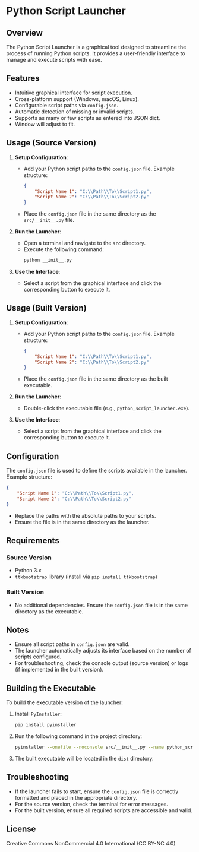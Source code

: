 # Python Script Launcher

## Overview

The Python Script Launcher is a graphical tool designed to streamline the process of running Python scripts. It provides a user-friendly interface to manage and execute scripts with ease.

## Features

-   Intuitive graphical interface for script execution.
-   Cross-platform support (Windows, macOS, Linux).
-   Configurable script paths via `config.json`.
-   Automatic detection of missing or invalid scripts.
-   Supports as many or few scripts as entered into JSON dict.
-   Window will adjust to fit.

## Usage (Source Version)

1. **Setup Configuration**:

    - Add your Python script paths to the `config.json` file. Example structure:
        ```json
        {
            "Script Name 1": "C:\\Path\\To\\Script1.py",
            "Script Name 2": "C:\\Path\\To\\Script2.py"
        }
        ```
    - Place the `config.json` file in the same directory as the `src/__init__.py` file.

2. **Run the Launcher**:

    - Open a terminal and navigate to the `src` directory.
    - Execute the following command:
        ```bash
        python __init__.py
        ```

3. **Use the Interface**:
    - Select a script from the graphical interface and click the corresponding button to execute it.

## Usage (Built Version)

1. **Setup Configuration**:

    - Add your Python script paths to the `config.json` file. Example structure:
        ```json
        {
            "Script Name 1": "C:\\Path\\To\\Script1.py",
            "Script Name 2": "C:\\Path\\To\\Script2.py"
        }
        ```
    - Place the `config.json` file in the same directory as the built executable.

2. **Run the Launcher**:

    - Double-click the executable file (e.g., `python_script_launcher.exe`).

3. **Use the Interface**:
    - Select a script from the graphical interface and click the corresponding button to execute it.

## Configuration

The `config.json` file is used to define the scripts available in the launcher. Example structure:

```json
{
    "Script Name 1": "C:\\Path\\To\\Script1.py",
    "Script Name 2": "C:\\Path\\To\\Script2.py"
}
```

-   Replace the paths with the absolute paths to your scripts.
-   Ensure the file is in the same directory as the launcher.

## Requirements

### Source Version

-   Python 3.x
-   `ttkbootstrap` library (install via `pip install ttkbootstrap`)

### Built Version

-   No additional dependencies. Ensure the `config.json` file is in the same directory as the executable.

## Notes

-   Ensure all script paths in `config.json` are valid.
-   The launcher automatically adjusts its interface based on the number of scripts configured.
-   For troubleshooting, check the console output (source version) or logs (if implemented in the built version).

## Building the Executable

To build the executable version of the launcher:

1. Install `PyInstaller`:

    ```bash
    pip install pyinstaller
    ```

2. Run the following command in the project directory:

    ```bash
    pyinstaller --onefile --noconsole src/__init__.py --name python_script_launcher
    ```

3. The built executable will be located in the `dist` directory.

## Troubleshooting

-   If the launcher fails to start, ensure the `config.json` file is correctly formatted and placed in the appropriate directory.
-   For the source version, check the terminal for error messages.
-   For the built version, ensure all required scripts are accessible and valid.

## License

Creative Commons NonCommercial 4.0 International (CC BY-NC 4.0)

